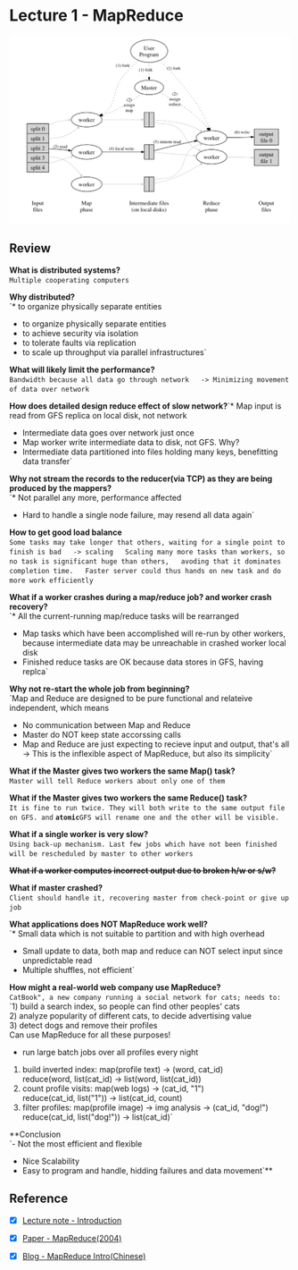 # Lecture 1 - MapReduce

![Figure 1: MapReduce execution overview](../.gitbook/assets/image.png)

## Review

**What is distributed systems?**  
`Multiple cooperating computers`

**Why distributed?**  
`* to organize physically separate entities  
* to organize physically separate entities  
* to achieve security via isolation  
* to tolerate faults via replication  
* to scale up throughput via parallel infrastructures`

**What will likely limit the performance?**  
`Bandwidth because all data go through network  
-> Minimizing movement of data over network`

**How does detailed design reduce effect of slow network?**`* Map input is read from GFS replica on local disk, not network  
* Intermediate data goes over network just once  
* Map worker write intermediate data to disk, not GFS. Why?   
* Intermediate data partitioned into files holding many keys, benefitting data transfer`

**Why not stream the records to the reducer\(via TCP\) as they are being produced by the mappers?**  
`* Not parallel any more, performance affected  
* Hard to handle a single node failure, may resend all data again`

 **How to get good load balance**   
`Some tasks may take longer that others, waiting for a single point to finish is bad  
 -> scaling  
Scaling many more tasks than workers, so no task is significant huge than others,  
avoding that it dominates completion time.  
Faster server could thus hands on new task and do more work efficiently` 

**What if a worker crashes during a map/reduce job? and worker crash recovery?**  
`* All the current-running map/reduce tasks will be rearranged  
* Map tasks which have been accomplished will re-run by other workers, because intermediate data may be unreachable in crashed worker local disk  
* Finished reduce tasks are OK because data stores in GFS, having replca`

**Why not re-start the whole job from beginning?**  
`Map and Reduce are designed to be pure functional and relateive independent, which means  
* No communication between Map and Reduce  
* Master do NOT keep state accorssing calls  
* Map and Reduce are just expecting to recieve input and output, that's all  
 -> This is the inflexible aspect of MapReduce, but also its simplicity`

**What if the Master gives two workers the same Map\(\) task?**  
`Master will tell Reduce workers about only one of them`

**What if the Master gives two workers the same Reduce\(\) task?**  
`It is fine to run twice. They will both write to the same output file on GFS. and` **`atomic`**`GFS will rename one and the other will be visible.`

**What if a single worker is very slow?**  
`Using back-up mechanism. Last few jobs which have not been finished will be rescheduled by master to other workers`

~~**What if a worker computes incorrect output due to broken h/w or s/w?**~~

**What if master crashed?**  
`Client should handle it, recovering master from check-point or give up job`

**What applications does NOT MapReduce work well?**  
`* Small data which is not suitable to partition and with high overhead  
* Small update to data, both map and reduce can NOT select input since unpredictable read  
* Multiple shuffles, not efficient`

**How might a real-world web company use MapReduce?**  
`CatBook", a new company running a social network for cats; needs to:`  
`1) build a search index, so people can find other peoples' cats  
2) analyze popularity of different cats, to decide advertising value  
3) detect dogs and remove their profiles  
Can use MapReduce for all these purposes!  
- run large batch jobs over all profiles every night  
1) build inverted index: map(profile text) -> (word, cat_id)  
                         reduce(word, list(cat_id) -> list(word, list(cat_id))  
2) count profile visits: map(web logs) -> (cat_id, "1")  
                         reduce(cat_id, list("1")) -> list(cat_id, count)  
3) filter profiles: map(profile image) -> img analysis -> (cat_id, "dog!")  
                    reduce(cat_id, list("dog!")) -> list(cat_id)`

**Conclusion  
`- Not the most efficient and flexible  
+ Nice Scalability  
+ Easy to program and handle, hidding failures and data movement`**

## Reference

* [x] [Lecture note - Introduction](https://pdos.csail.mit.edu/6.824/notes/l01.txt)
* [x] [Paper - MapReduce\(2004\)](http://www.cs.bu.edu/~jappavoo/jappavoo.github.com/451/papers/mapreduce.pdf)
* [x] [Blog - MapReduce Intro\(Chinese\)](http://airekans.github.io/cloud-computing/2014/01/25/mapreduce-intro)



